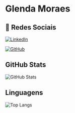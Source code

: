 # Glenda Moraes

## 🔗 Redes Sociais
[![LinkedIn](https://img.shields.io/badge/LinkedIn-a06cd5?style=for-the-badge&logo=linkedin&logoColor=white)](https://www.linkedin.com/in/glendamoraess/)

[![GitHub](https://img.shields.io/badge/GitHub-6247aa?style=for-the-badge&logo=github&logoColor=white)](https://github.com/glendamoraes)


## GitHub Stats
![GitHub Stats](https://github-readme-stats.vercel.app/api?username=glendamoraes&theme=transparent&bg_color=FFF&border_color=240046&show_icons=true&icon_color=a06cd5&title_color=6247aa&text_color=495057)

## Linguagens
![Top Langs](https://github-readme-stats-git-masterrstaa-rickstaa.vercel.app/api/top-langs/?username=glendamoraes&layout=compact&bg_color=FFF&border_color=240046&title_color=E94D5F&text_color=495057)
